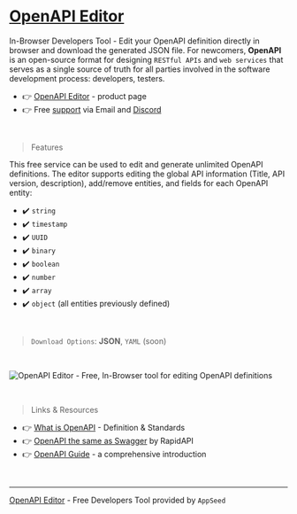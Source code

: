 # [OpenAPI Editor](https://appseed.us/generator/openapi/)

In-Browser Developers Tool - Edit your OpenAPI definition directly in browser and download the generated JSON file. For newcomers, **OpenAPI** is an open-source format for designing `RESTful APIs` and `web services` that serves as a single source of truth for all parties involved in the software development process: developers, testers.

- 👉 [OpenAPI Editor](https://appseed.us/generator/openapi/) - product page
- 👉 Free [support](https://appseed.us/support/) via Email and [Discord](https://discord.gg/fZC6hup)

<br />

> Features

This free service can be used to edit and generate unlimited OpenAPI definitions. The editor supports editing the global API information (Title, API version, description), add/remove entities, and fields for each OpenAPI entity:

- ✔️ `string`
- ✔️ `timestamp`
- ✔️ `UUID`
- ✔️ `binary`
- ✔️ `boolean`
- ✔️ `number`
- ✔️ `array`
- ✔️ `object` (all entities previously defined)

<br />

> `Download Options`: **JSON**, `YAML` (soon)

<br />

![OpenAPI Editor - Free, In-Browser tool for editing OpenAPI definitions](https://user-images.githubusercontent.com/51070104/166137630-68fbff6d-24b7-4cf7-9be0-706cb102b61e.gif)

<br />

> Links & Resources

- 👉 [What is OpenAPI](https://stoplight.io/openapi) - Definition & Standards
- 👉 [OpenAPI the same as Swagger](https://rapidapi.com/blog/api-glossary/openapi/) by RapidAPI
- 👉 [OpenAPI Guide](https://nonamesecurity.com/glossary/openapi) - a comprehensive introduction

<br />

--- 
[OpenAPI Editor](https://appseed.us/generator/openapi/) - Free Developers Tool provided by `AppSeed`


